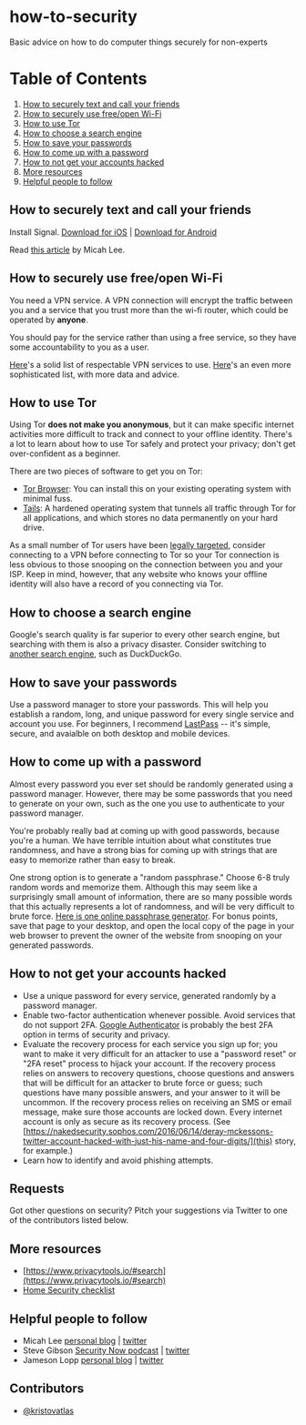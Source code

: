 # how-to-security
Basic advice on how to do computer things securely for non-experts

# Table of Contents

1. [How to securely text and call your friends](#how-to-securely-text-and-call-your-friends)
2. [How to securely use free/open Wi-Fi](#how-to-securely-use-freeopen-wi-fi)
3. [How to use Tor](#how-to-use-tor)
4. [How to choose a search engine](#how-to-choose-a-search-engine)
5. [How to save your passwords](#how-to-save-your-passwords)
6. [How to come up with a password](#how-to-come-up-with-a-password)
7. [How to not get your accounts hacked](#how-to-not-get-your-accounts-hacked)
8. [More resources](#more-resources)
9. [Helpful people to follow](#helpful-people-to-follow)

## How to securely text and call your friends

Install Signal. [Download for iOS](https://itunes.apple.com/us/app/signal-private-messenger/id874139669?mt=8) | [Download for Android](https://play.google.com/store/apps/details?id=org.thoughtcrime.securesms&hl=en)

Read [this article](https://theintercept.com/2016/07/02/security-tips-every-signal-user-should-know/) by Micah Lee.

## How to securely use free/open Wi-Fi

You need a VPN service. A VPN connection will encrypt the traffic between you and a service that you trust more than the wi-fi router, which could be operated by __anyone__.

You should pay for the service rather than using a free service, so they have some accountability to you as a user.

[Here](https://www.privacytools.io/#vpn)'s  a solid list of respectable VPN services to use.
[Here](https://thatoneprivacysite.net/)'s an even more sophisticated list, with more data and advice.

## How to use Tor

Using Tor **does not make you anonymous**, but it can make specific internet activities more difficult to track and connect to your offline identity. There's a lot to learn about how to use Tor safely and protect your privacy; don't get over-confident as a beginner.

There are two pieces of software to get you on Tor:

* [Tor Browser](https://www.torproject.org/projects/torbrowser.html.en): You can install this on your existing operating system with minimal fuss.
* [Tails](https://tails.boum.org/): A hardened operating system that tunnels all traffic through Tor for all applications, and which stores no data permanently on your hard drive.

As a small number of Tor users have been [legally targeted](http://themerkle.com/fbi-can-obtain-a-warrant-if-you-run-tor-come-december/), consider connecting to a VPN before connecting to Tor so your Tor connection is less obvious to those snooping on the connection between you and your ISP. Keep in mind, however, that any website who knows your offline identity will also have a record of you connecting via Tor.

## How to choose a search engine

Google's search quality is far superior to every other search engine, but searching with them is also a privacy disaster. Consider switching to [another search engine](https://www.privacytools.io/#search), such as DuckDuckGo.

## How to save your passwords

Use a password manager to store your passwords. This will help you establish a random, long, and unique password for every single service and account you use. For beginners, I recommend [LastPass](https://lastpass.com/) -- it's simple, secure, and avaialble on both desktop and mobile devices.

## How to come up with a password

Almost every password you ever set should be randomly generated using a password manager. However, there may be some passwords that you need to generate on your own, such as the one you use to authenticate to your password manager.

You're probably really bad at coming up with good passwords, because you're a human. We have terrible intuition about what constitutes true randomness, and have a strong bias for coming up with strings that are easy to memorize rather than easy to break.

One strong option is to generate a "random passphrase." Choose 6-8 truly random words and memorize them. Although this may seem like a surprisingly small amount of information, there are so many possible words that this actually represents a lot of randomness, and will be very difficult to brute force. [Here is one online passphrase generator](https://www.fourmilab.ch/javascrypt/pass_phrase.html). For bonus points, save that page to your desktop, and open the local copy of the page in your web browser to prevent the owner of the website from snooping on your generated passwords.

## How to not get your accounts hacked

* Use a unique password for every service, generated randomly by a password manager.
* Enable two-factor authentication whenever possible. Avoid services that do not support 2FA. [Google Authenticator](https://en.wikipedia.org/wiki/Google_Authenticator) is probably the best 2FA option in terms of security and privacy.
* Evaluate the recovery process for each service you sign up for; you want to make it very difficult for an attacker to use a "password reset" or "2FA reset" process to hijack your account. If the recovery process relies on answers to recovery questions, choose questions and answers that will be difficult for an attacker to brute force or guess; such questions have many possible answers, and your answer to it will be uncommon. If the recovery process relies on receiving an SMS or email message, make sure those accounts are locked down. Every internet account is only as secure as its recovery process. (See [https://nakedsecurity.sophos.com/2016/06/14/deray-mckessons-twitter-account-hacked-with-just-his-name-and-four-digits/](this) story, for example.)
* Learn how to identify and avoid phishing attempts.

## Requests

Got other questions on security? Pitch your suggestions via Twitter to one of the contributors listed below.

## More resources

* [https://www.privacytools.io/#search](https://www.privacytools.io/#search)
* [Home Security checklist](home-security.md)

## Helpful people to follow

* Micah Lee [personal blog](https://micahflee.com/) | [twitter](https://twitter.com/micahflee)
* Steve Gibson [Security Now podcast](https://twit.tv/shows/security-now) | [twitter](https://twitter.com/SGgrc)
* Jameson Lopp [personal blog](https://www.lopp.net/) | [twitter](https://twitter.com/lopp)

## Contributors

* [@kristovatlas](https://www.twitter.com/kristovatlas)
